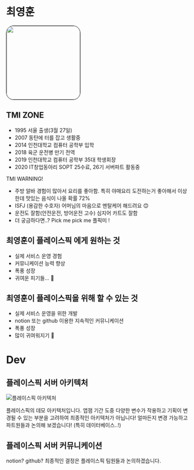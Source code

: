 
# 최영훈

<img style="border: 1px solid black !important; border-radius:20px;" src="https://avatars1.githubusercontent.com/u/40652160?s=460&u=9cd767fc9ae0adc0948fec0fb7c4fe126a64ffae&v=4" width="200px" />

## TMI ZONE
- 1995 서울 출생(3월 27일)
- 2007 동탄에 터를 잡고 생활중
- 2014 인천대학교 컴퓨터 공학부 입학
- 2018 육군 운전병 만기 전역
- 2019 인천대학교 컴퓨터 공학부 35대 학생회장
- 2020 IT창업동아리 SOPT 25수료, 26기 서버파트 활동중

TMI WARNING!

- 주방 알바 경험이 많아서 요리를 좋아함. 특히 야매요리 도전하는거 좋아해서 이상한데 맛있는 음식이 나올 확률 72%
- ISFJ (용감한 수호자) 어머님의 마음으로 멘탈케어 해드려요 😊
- 운전도 잘함(안전운전, 방어운전 고수) 심지어 카트도 잘함
- 더 궁금하다면..? Pick me pick me 플픽미 !


## 최영훈이 플레이스픽 에게 원하는 것 
- 실제 서비스 운영 경험
- 커뮤니케이션 능력 향상
- 폭풍 성장
- 귀여운 피기들... 🐷

## 최영훈이 플레이스픽을 위해 할 수 있는 것

- 실제 서비스 운영을 위한 개발
- notion 또는 github 이용한 지속적인 커뮤니케이션
- 폭풍 성장
- 많이 귀여워지기 🐷



# Dev

## 플레이스픽 서버 아키텍처


![플레이스픽 아키텍처](https://sopt26.s3.ap-northeast-2.amazonaws.com/1593179355610.png)

플레이스픽의 데모 아키텍처입니다. 앱잼 기간 도중 다양한 변수가 작용하고 기획이 변경될 수 있는 부분을 고려하여 최종적인 아키텍처가 아닙니다! 얼마든지 변경 가능하고 파트원들과 논의해 보겠습니다! (특히 데이터베이스..!)

## 플레이스픽 서버 커뮤니케이션

notion? github? 최종적인 결정은 플레이스픽 팀원들과 논의하겠습니다.




